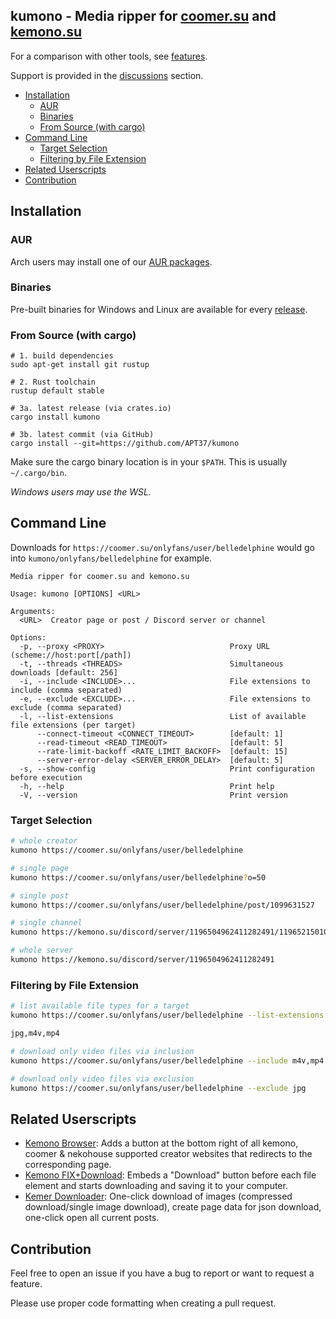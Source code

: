 <h2>kumono - Media ripper for <a href="https://coomer.su">coomer.su</a> and <a href="https://kemono.su">kemono.su</a></h2>

For a comparison with other tools, see [features](FEATURES.md).

Support is provided in the [discussions][discussions] section.

- [Installation](#installation)
  - [AUR](#aur)
  - [Binaries](#binaries)
  - [From Source (with cargo)](#from-source-with-cargo)
- [Command Line](#command-line)
  - [Target Selection](#target-selection)
  - [Filtering by File Extension](#filtering-by-file-extension)
- [Related Userscripts](#related-userscripts)
- [Contribution](#contribution)

## Installation

### AUR

Arch users may install one of our [AUR packages](AUR.md).

### Binaries

Pre-built binaries for Windows and Linux are available for every [release][releases].

### From Source (with cargo)

```fish
# 1. build dependencies
sudo apt-get install git rustup

# 2. Rust toolchain
rustup default stable

# 3a. latest release (via crates.io)
cargo install kumono

# 3b. latest commit (via GitHub)
cargo install --git=https://github.com/APT37/kumono
```

Make sure the cargo binary location is in your `$PATH`. This is usually `~/.cargo/bin`.

*Windows users may use the WSL.*

## Command Line

Downloads for `https://coomer.su/onlyfans/user/belledelphine` would go into `kumono/onlyfans/belledelphine` for example.

```
Media ripper for coomer.su and kemono.su

Usage: kumono [OPTIONS] <URL>

Arguments:
  <URL>  Creator page or post / Discord server or channel

Options:
  -p, --proxy <PROXY>                            Proxy URL (scheme://host:port[/path])
  -t, --threads <THREADS>                        Simultaneous downloads [default: 256]
  -i, --include <INCLUDE>...                     File extensions to include (comma separated)
  -e, --exclude <EXCLUDE>...                     File extensions to exclude (comma separated)
  -l, --list-extensions                          List of available file extensions (per target)
      --connect-timeout <CONNECT_TIMEOUT>        [default: 1]
      --read-timeout <READ_TIMEOUT>              [default: 5]
      --rate-limit-backoff <RATE_LIMIT_BACKOFF>  [default: 15]
      --server-error-delay <SERVER_ERROR_DELAY>  [default: 5]
  -s, --show-config                              Print configuration before execution
  -h, --help                                     Print help
  -V, --version                                  Print version

```

### Target Selection

```bash
# whole creator
kumono https://coomer.su/onlyfans/user/belledelphine

# single page
kumono https://coomer.su/onlyfans/user/belledelphine?o=50

# single post
kumono https://coomer.su/onlyfans/user/belledelphine/post/1099631527

# single channel
kumono https://kemono.su/discord/server/1196504962411282491/1196521501059469463

# whole server
kumono https://kemono.su/discord/server/1196504962411282491
```

### Filtering by File Extension

```bash
# list available file types for a target
kumono https://coomer.su/onlyfans/user/belledelphine --list-extensions

jpg,m4v,mp4

# download only video files via inclusion
kumono https://coomer.su/onlyfans/user/belledelphine --include m4v,mp4

# download only video files via exclusion
kumono https://coomer.su/onlyfans/user/belledelphine --exclude jpg
```

## Related Userscripts

- [Kemono Browser][us1]: Adds a button at the bottom right of all kemono, coomer & nekohouse supported creator websites that redirects to the corresponding page.
- [Kemono FIX+Download][us2]: Embeds a "Download" button before each file element and starts downloading and saving it to your computer.
- [Kemer Downloader][us3]: One-click download of images (compressed download/single image download), create page data for json download, one-click open all current posts.

## Contribution

Feel free to open an issue if you have a bug to report or want to request a feature.

Please use proper code formatting when creating a pull request.

<!-- link definitions -->

[discussions]: https://github.com/APT37/kumono/discussions
[releases]: https://github.com/APT37/kumono/releases

[us1]: https://sleazyfork.org/en/scripts/483259-kemono-browser
[us2]: https://sleazyfork.org/en/scripts/519690-kemono-fix-download
[us3]: https://sleazyfork.org/en/scripts/472282-kemer-%E4%B8%8B%E8%BC%89%E5%99%A8
